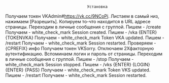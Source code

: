                                        Установка
Получаем токен VKAdmin#https://vk.cc/9NCoPi.
Листаем в самый низ, нажимаем [Разрешить].
Копируем то-что находится в URL адресе страницы.
Переходим в личные сообщения с группой.
Пишем - /create
Получаем - white_check_mark <VKSLP Module> Session created.
Пишем - /vka {ENTER} {TOKENVKA}
Получаем - white_check_mark <VKSLP Module> Token VKA updated.
Пишем - /restart
Получаем - white_check_mark <VKSLP Module> Session restarted.
Проверяем - {CPREFIX} инфо
Получаем токен VKSorry.
Отключаем 2Хфакторную аутентификацию.
Вспоминаем логин и пароль от страницы.
Переходим в личные сообщения с группой.
Пишем - /stop
Получаем - white_check_mark <VKSLP Module> Session stopped.
Пишем - /vks {ENTER} {LOGIN} {ENTER} {PASS}
Получаем - white_check_mark <VKSLP Module> Token VKS updated.
Пишем - /restart
Получаем - white_check_mark <VKSLP Module> Session restarted.

